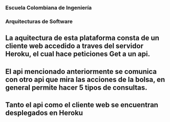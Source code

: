 ### Escuela Colombiana de Ingeniería

### Arquitecturas de Software


## La aquitectura de esta plataforma consta de un cliente web accedido a traves del servidor Heroku, el cual hace peticiones Get a un api.
## El api mencionado anteriormente se comunica con otro api que mira las acciones de la bolsa, en general permite hacer 5 tipos de consultas.
## Tanto el api como el cliente web se encuentran desplegados en Heroku